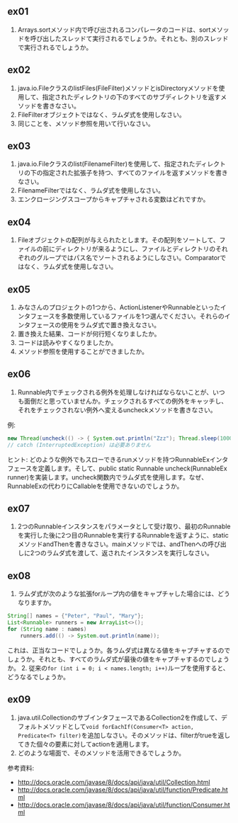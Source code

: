 ## ex01

1. Arrays.sortメソッド内で呼び出されるコンパレータのコードは、sortメソッドを呼び出したスレッドて実行されるでしょうか。それとも、別のスレッドで実行されるでしょうか。

## ex02

1. java.io.FileクラスのlistFiles(FileFilter)メソッドとisDirectoryメソッドを使用して、指定されたディレクトリの下のすべてのサブディレクトリを返すメソッドを書きなさい。
2. FileFilterオブジェクトではなく、ラムダ式を使用しなさい。
3. 同じことを、メソッド参照を用いて行いなさい。

## ex03

1. java.io.Fileクラスのlist(FilenameFilter)を使用して、指定されたディレクトリの下の指定された拡張子を持つ、すべてのファイルを返すメソッドを書きなさい。
2. FilenameFilterではなく、ラムダ式を使用しなさい。
3. エンクロージングスコープからキャプチャされる変数はどれですか。

## ex04

1. Fileオブジェクトの配列が与えられたとします。その配列をソートして、ファイルの前にディレクトリが来るようにし、ファイルとディレクトリのそれぞれのグループではパス名でソートされるようにしなさい。Comparatorではなく、ラムダ式を使用しなさい。

## ex05

1. みなさんのプロジェクトの1つから、ActionListenerやRunnableといったインタフェースを多数使用しているファイルを1つ選んでください。それらのインタフェースの使用をラムダ式で置き換えなさい。
2. 置き換えた結果、コードが何行短くなりましたか。
3. コードは読みやすくなりましたか。
4. メソッド参照を使用することができましたか。

## ex06

1. Runnable内でチェックされる例外を処理しなければならないことが、いつも面倒だと思っていませんか。チェックされるすべての例外をキャッチし、それをチェックされない例外へ変えるuncheckメソッドを書きなさい。

例:

```java
new Thread(uncheck(() -> { System.out.println("Zzz"); Thread.sleep(1000); })).start();
// catch (InterruptedException) は必要ありません
```

ヒント: どのような例外でもスローできるrunメソッドを持つRunnableExインタフェースを定義します。そして、public static Runnable uncheck(RunnableEx runner)を実装します。uncheck関数内でラムダ式を使用します。なぜ、RunnableExの代わりにCallable<Void>を使用できないのでしょうか。

## ex07

1. 2つのRunnableインスタンスをパラメータとして受け取り、最初のRunnableを実行した後に2つ目のRunnableを実行するRunnableを返すように、staticメソッドandThenを書きなさい。mainメソッドでは、andThenへの呼び出しに2つのラムダ式を渡して、返されたインスタンスを実行しなさい。

## ex08

1. ラムダ式が次のような拡張forループ内の値をキャプチャした場合には、どうなりますか。

```java
String[] names = {"Peter", "Paul", "Mary"};
List<Runnable> runners = new ArrayList<>();
for (String name : names)
    runners.add(() -> System.out.println(name));
```

これは、正当なコードでしょうか。各ラムダ式は異なる値をキャプチャするのでしょうか。それとも、すべてのラムダ式が最後の値をキャプチャするのでしょうか。
2. 従来の`for (int i = 0; i < names.length; i++)`ループを使用すると、どうなるでしょうか。

## ex09

1. java.util.CollectionのサブインタフェースであるCollection2を作成して、デフォルトメソッドとして`void forEachIf(Consumer<T> action, Predicate<T> filter)`を追加しなさい。そのメソッドは、filterがtrueを返してきた個々の要素に対してactionを適用します。
2. どのような場面で、そのメソッドを活用できるでしょうか。

参考資料:

* http://docs.oracle.com/javase/8/docs/api/java/util/Collection.html
* http://docs.oracle.com/javase/8/docs/api/java/util/function/Predicate.html
* http://docs.oracle.com/javase/8/docs/api/java/util/function/Consumer.html

